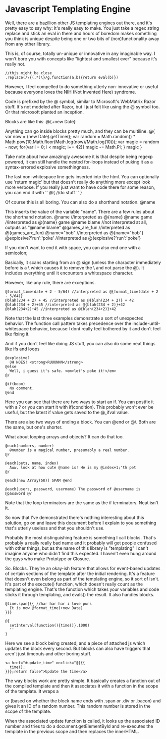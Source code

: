 Javascript Templating Engine
============================

Well, there are a bazillion other JS templating engines out there,
and it's pretty easy to say why: It's really easy to make. You just
take a regex string replace and stick an eval in there and hours of
boredom makes something you think is unique despite being one or two
bits of (non)functionality away from any other library.

This is, of course, totally un-unique or innovative in any imaginable
way. I won't bore you with concepts like "lightest and smallest ever"
because it's really not.

    //this might be close
    .replace(/\{(.*)\}/g,function(a,b){return eval(b)})
  
However, I feel compelled to do something utterly non-innovative or
useful because everyone loves the NIH (Not Invented Here) syndrome.


Code is prefixed by the @ symbol, similar to Microsoft's WebMatrix
Razor stuff. It's not modeled after Razor, but I just felt like using
the @ symbol too. Or that microsoft planted an inception.

Blocks are like this:
    @{+new Date}
    
Anything can go inside blocks pretty much, and they can be multiline.
    @{
      var now = (new Date).getTime();
      var random = Math.random() * Math.pow(10,Math.floor(Math.log(now)/Math.log(10)));
      var magic = random - now;
      for(var i = 0; i < magic; i+= 42){
        magic -= Math.PI;
      }
      magic
    }
    
Take note about how amazingly awesome it is that despite being regexp powered,
it can still handle the nested for-loops instead of puking it as a syntax-errored
explosive somethingness.

The last non-whitespace line gets inserted into the html. You can optionally
use 'return magic' but that doesn't really do anything more except look more
verbose. If you really just want to have code there for some reason, you can 
end it with ''
    @{
      //do stuff
      ''
    }
    
Of course this is all boring. You can also do a shorthand notation.
    @name
    
This inserts the value of the variable "name". There are a few rules about the
shorthand notation.
    @name //interpreted as @{name}
    @name game //interpreted as @{name} game
    \@name blame //not interpreted at all, outputs as "@name blame"
    @games_are_fun //interpreted as @{games_are_fun}
    @name="bob" //interpreted as @{name="bob"}
    @explosive?'run':'poke' //interpreted as @{explosive?'run':'poke'}
    
If you don't want to end it with space, you can also end one with a semicolon;

Basically, it scans starting from an @ sign (unless the character immediately
before is a \ which causes it to remove the \ and not parse the @). It includes
everything until it encounters a whitespace character.

However, like any rule, there are exceptions.

    @format_time(date + 2 - 5/64) //interpreted as @{format_time(date + 2 - 5/64)}
    @blah(234 + 2) + 45 //interpreted as @{blah(234 + 2)} + 42
    @blah(234 + 2)+45 //interpreted as @{blah(234 + 2)}+42
    @blah(234+2)+45 //interpreted as @{blah(234+2)}+42
    
Note that the last three examples demonstrate a sort of unexpected behavior. The function
call pattern takes precedence over the include-until-whitespace behavior, because I dont
really feel bothered by it and don't feel like fixing it.

And if you don't feel like doing JS stuff, you can also do some neat things like ifs and loops

    @explosive?
      OH NOES! <strong>RUUUNNN</strong>
    @else
      Well, i guess it's safe. <em>let's poke it!</em>
    @/
    
    @if(boom)
      No comment.
    @end
    
Here you can see that there are two ways to start an if. You can postfix it with a ? or you 
can start it with if(condition). This probably won't ever be useful, but the latest if value
gets saved to the @_ifval value.

There are also two ways of ending a block. You can @end or @/. Both are the same, but one's shorter.

What about looping arrays and objects? It can do that too.

    @each(numbers, number)
      @number is a magical number, presumably a real number.
    @/
    
    @each(pets, name, index)
      Aww, look at how cute @name is! He is my @index+1;'th pet
    @/

    @each(new Array(50)) SPAM @end

    @each(users, password, username) The password of @username is @password @/

Note that the loop terminators are the same as the if terminators. Neat isn't it.

So now that I've demonstrated there's nothing interesting about this solution, go on and 
leave this document before I explain to you something that's utterly useless and that you
shouldn't use.

Probably the most distinguishing feature is something I call blocks. That's probably a really
really bad name and it probably will get people confused with other things, but as the name of
this library is "templating" I can't imagine anyone who didn't find this expected. I haven't
even hung around the guys who make Prototype or Closure.

So. Blocks. They're an okay-ish feature that allows for event-based updates of certain sections
of the template after the initial rendering. It's a feature that doesn't even belong as part
of the templating engine, so it sort of isn't. It's part of the execute() function, which doesn't
really count as the templating engine. That's the function which takes your variables and code
sticks it through templating, and evals() the result. It also handles blocks.

    @time.span{{{ //har har har i love puns
      It is now @format_time(+new Date)
    }}}

    @{
      setInterval(function(){time()},1000)
      ''
    }

Here we see a block being created, and a piece of attached js which updates the block every second.
But blocks can also have triggers that aren't just timeouts and other boring stuff.

    <a href="#update_time" onclick="@{{{
      time();
    }}};return false">Update the time</a>

The way blocks work are pretty simple. It basically creates a function out of the compiled template
and then it associates it with a function in the scope of the template. It wraps a <div> or <span>
(based on whether the block name ends with .span or .div or .bacon) and gives it an ID of a random
number. This random number is stored in the scope of the template.

When the associated update function is called, it looks up the associated ID number and tries to do
a document.getElementById and re-executes the template in the previous scope and then replaces the
innerHTML.